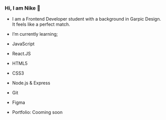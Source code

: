 ### Hi, I am Nike 🌱

- I am a Frontend Developer student with a background in Garpic Design. It feels like a perfect match.
 
- I’m currently learning; 
- JavaScript
- React.JS
- HTML5
- CSS3
- Node.js & Express
- Git
- Figma



- Portfolio: Cooming soon


